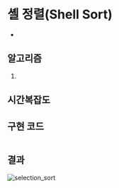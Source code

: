 # 셸 정렬(Shell Sort)

- 



## **알고리즘**

1. 



## 시간복잡도

>



## 구현 코드

```c

```



## 결과

![selection_sort](https://i.imgur.com/zEv5kew.png)